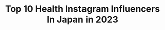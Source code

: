 ---
title: Top 10 Health Instagram Influencers In Japan in 2023
description: >-
  Find top health Instagram influencers in Japan in 2023. Most popular hashtags: #fashion #ootd #pr.
platform: Instagram
hits: 205
text_top: Discover the most popular Instagram influencers on inBeat.
text_bottom: Our database aggregates 205 Instagram influencers like this in Japan for you to connect with.
profiles:
  - username: "xobearhugs"
    fullname: >-
      🐻🌱🌸💕
    bio: >-
      🌴 Currently in SoCal 🌴 ~ Made in Hawaii ~ ~ Healthy Living ~ ~ Japanese Hawaiian German ~
    location: "Japan"
    followers: 124226
    engagement: 1003
    commentsToLikes: 0.023055
    id: ck5q69hddwix00i11rfuqbahr
    verified: false
    hashtags: ""
  - username: "kuuu.kumiko"
    fullname: >-
      Kumiko Suzuki  鈴木久美子
    bio: >-
      #fashion#beauty#health #lifestyle#foods #naturalbeauty #猫のいる暮らし 🎂1976 ♎︎ 164cm 🇯🇵 ☆Freelance model☆ 経歴…第8回美魔女コンテストfinalist ※仕事以外のDMへは返信していません 。
    location: "Japan"
    followers: 39244
    engagement: 321
    commentsToLikes: 0.044874
    id: ckap4ky277r6y0i78yzmchql7
    verified: false
    hashtags: "#fashion, #happybirthday, #yummy, #recommend"
  - username: "xlindabaex"
    fullname: >-
      你的星際寶貝🌙雷達達
    bio: >-
      French & Japanese/ born in Taiwan. Healthy energy geek🥦🥕🤓 - 日法混血but台灣出生 在集體意識旅遊中🌙 物質世界阻礙雖大 卻不會改變我們是”一”的真相 🌍🧚‍♀️ - 只來地球玩一下下 倡導集體意識覺醒🧘🏾‍♀️ 你知道我愛你吧？ -
    location: "Japan"
    followers: 78157
    engagement: 757
    commentsToLikes: 0.007717
    id: ckap3gdnl2wee0i785wpl4fj0
    verified: true
    hashtags: "#cb300r, #homeinktw, #suzukisaluto125, #garminrun"
  - username: "winson.champa"
    fullname: >-
      Win Champ
    bio: >-
      Healthy living is my lifestyle 🏋🏻‍♂️
    location: "Japan"
    followers: 19095
    engagement: 477
    commentsToLikes: 0.015960
    id: ckf5ocz591ron0j23zoxjikb3
    verified: false
    hashtags: "#loveyou, #lala, #thinking, #dalat"
  - username: "moeoshikiri"
    fullname: >-
      Moe Oshikiri.   押切もえ
    bio: >-
      モデル 文筆家／pearl 所属　 Love…Fashion&Beauty, Cooking,Art,Healthy&natural lifestyle YouTube↓ 資格…#ワインエキスパート #アスリートフードマイスター
    location: "Japan"
    followers: 110659
    engagement: 163
    commentsToLikes: 0.019560
    id: ck0vzceq68ep60i19638qqorb
    verified: true
    hashtags: "#organic, #sustainablefashion, #cosmetics, #organiccotton"
  - username: "daianaanghel"
    fullname: >-
      DAIANA Anghel
    bio: >-
      • Communication & Brand Strategy • Skincare Advisor • Elle New Media Awards 2020 winner 🏆- Beauty & Health
    location: "Japan"
    followers: 191958
    engagement: 378
    commentsToLikes: 0.005117
    id: ck5bzyq7ss3jf0i110q4wly88
    verified: false
    hashtags: "#daianaxmissgrey, #ad, #daianaxmoogu, #goldjewelry"
  - username: "at_hif_"
    fullname: >-
      athif
    bio: >-
      👉 Udupien 🌍 👉 favourite since 1 May 1999 🎂 👉 kabbadi 💪 👉 HSE - health safety environment 📚 👉 R15 lover 🏍 👉 I love my friends👬
    location: "Japan"
    followers: 8022
    engagement: 1576
    commentsToLikes: 0.027683
    id: ck9wgmuonu1zy0j78mw2xv9nz
    verified: false
    hashtags: "#bikercommunity, #bikergram, #indianbikers, #motorranch"
  - username: "yukonano"
    fullname: >-
      yuko  /®︎unたまにDJと🏔
    bio: >-
      🖤フル、ハーフ、10k etc 🖤引退後は美活中心にハシル🏃‍♀️ 🖤たまにDJたまにお山 🖤beauty &health &trip &photography #素敵な歳の重ね方 ambassador @kyotofinancier @39grammer @sloli_jp @aumo.jp
    location: "Japan"
    followers: 12886
    engagement: 683
    commentsToLikes: 0.000000
    id: ck6tzekzf98r10j713bxzq7zd
    verified: false
    hashtags: "#aumo, #yukostyle, #okinawa, #trail"
  - username: "risako_yamamoto"
    fullname: >-
      Risako Yamamoto
    bio: >-
      ♡my SLOHASHOLIC life♡ HEALTH ｜FASHION ｜ TRAVEL ｜ 👗rosy Monster 🌿Junior SUPERFOOD Meister my wellness life #SLOHASHOLIC
    location: "Japan"
    followers: 40637
    engagement: 181
    commentsToLikes: 0.004314
    id: ck5zih3effott0i14z1x5m2x4
    verified: false
    hashtags: "#rosymonster, #fashion, #beach, #coordinate"
  - username: "sweetpea_miki"
    fullname: >-
      フォトグラファー Miki❤大阪北摂Sweetpea
    bio: >-
      【写真以上に、感動が溢れ出す】 あなたの魅力はそのままに、自然な表情を引き出します。 . . Photo／Travel／Yoga(RYT) Beauty＆Healthy Mental health care . . 💎インフルエンサー&企業アンバサダー Jetstar/FiNCなど10社 . .
    location: "Japan"
    followers: 54301
    engagement: 149
    commentsToLikes: 0.041905
    id: ck6tn4c7k93wn0j71adit9dij
    verified: false
    hashtags: "#mesoceutical, #hyperguard, #onearts, #tokutamu"
---